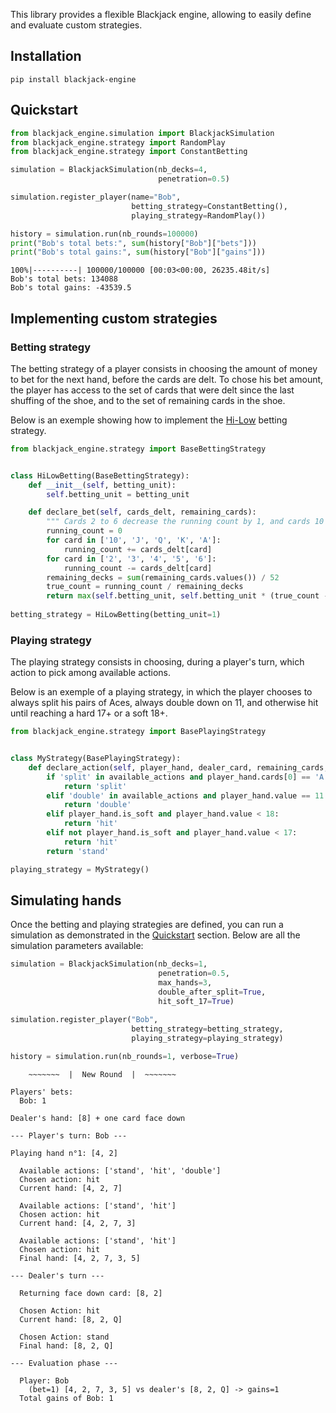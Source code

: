 This library provides a flexible Blackjack engine, allowing to easily define and evaluate custom strategies.

## Installation

```
pip install blackjack-engine
```

## Quickstart

```python
from blackjack_engine.simulation import BlackjackSimulation
from blackjack_engine.strategy import RandomPlay
from blackjack_engine.strategy import ConstantBetting

simulation = BlackjackSimulation(nb_decks=4, 
                                 penetration=0.5)

simulation.register_player(name="Bob", 
                           betting_strategy=ConstantBetting(), 
                           playing_strategy=RandomPlay())

history = simulation.run(nb_rounds=100000)
print("Bob's total bets:", sum(history["Bob"]["bets"]))
print("Bob's total gains:", sum(history["Bob"]["gains"]))
```

```
100%|----------| 100000/100000 [00:03<00:00, 26235.48it/s]
Bob's total bets: 134088
Bob's total gains: -43539.5
```

## Implementing custom strategies

### Betting strategy

The betting strategy of a player consists in choosing the amount of money to bet for the next hand, before the cards are delt. To chose his bet amount, the player has access to the set of cards that were delt since the last shuffing of the shoe, and to the set of remaining cards in the shoe. 

Below is an exemple showing how to implement the [Hi-Low](https://www.instructables.com/id/Card-Counting-and-Ranging-Bet-Sizes/) betting strategy.

```python
from blackjack_engine.strategy import BaseBettingStrategy


class HiLowBetting(BaseBettingStrategy):
    def __init__(self, betting_unit):
        self.betting_unit = betting_unit

    def declare_bet(self, cards_delt, remaining_cards):
        """ Cards 2 to 6 decrease the running count by 1, and cards 10 to A increase it by 1. """
        running_count = 0
        for card in ['10', 'J', 'Q', 'K', 'A']:
            running_count += cards_delt[card]
        for card in ['2', '3', '4', '5', '6']:
            running_count -= cards_delt[card]
        remaining_decks = sum(remaining_cards.values()) / 52
        true_count = running_count / remaining_decks
        return max(self.betting_unit, self.betting_unit * (true_count - 1))
 
betting_strategy = HiLowBetting(betting_unit=1)
```

### Playing strategy

The playing strategy consists in choosing, during a player's turn, which action to pick among available actions. 

Below is an exemple of a playing strategy, in which the player chooses to always split his pairs of Aces, always double down on 11, and otherwise hit until reaching a hard 17+ or a soft 18+.

```python
from blackjack_engine.strategy import BasePlayingStrategy


class MyStrategy(BasePlayingStrategy):
    def declare_action(self, player_hand, dealer_card, remaining_cards, available_actions):
        if 'split' in available_actions and player_hand.cards[0] == 'A':
            return 'split'
        elif 'double' in available_actions and player_hand.value == 11:
            return 'double'
        elif player_hand.is_soft and player_hand.value < 18:
            return 'hit'
        elif not player_hand.is_soft and player_hand.value < 17:
            return 'hit'
        return 'stand'

playing_strategy = MyStrategy()
```

## Simulating hands

Once the betting and playing strategies are defined, you can run a simulation as demonstrated in the [Quickstart](https://github.com/lzanini/blackjack-engine/blob/master/README.md#quickstart) section. Below are all the simulation parameters available:

```python
simulation = BlackjackSimulation(nb_decks=1,
                                 penetration=0.5,
                                 max_hands=3,
                                 double_after_split=True,
                                 hit_soft_17=True)

simulation.register_player("Bob",  
                           betting_strategy=betting_strategy, 
                           playing_strategy=playing_strategy)
                        
history = simulation.run(nb_rounds=1, verbose=True)
```

```
    ~~~~~~~  |  New Round  |  ~~~~~~~

Players' bets:
  Bob: 1

Dealer's hand: [8] + one card face down

--- Player's turn: Bob ---

Playing hand n°1: [4, 2]

  Available actions: ['stand', 'hit', 'double']
  Chosen action: hit
  Current hand: [4, 2, 7]

  Available actions: ['stand', 'hit']
  Chosen action: hit
  Current hand: [4, 2, 7, 3]

  Available actions: ['stand', 'hit']
  Chosen action: hit
  Final hand: [4, 2, 7, 3, 5]

--- Dealer's turn ---

  Returning face down card: [8, 2]

  Chosen Action: hit
  Current hand: [8, 2, Q]

  Chosen Action: stand
  Final hand: [8, 2, Q]

--- Evaluation phase ---

  Player: Bob
    (bet=1) [4, 2, 7, 3, 5] vs dealer's [8, 2, Q] -> gains=1
  Total gains of Bob: 1
```
